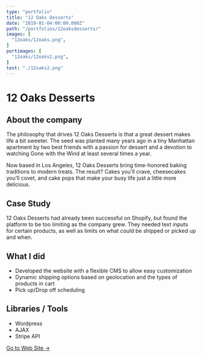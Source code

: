 ```yaml
---
type: "portfolio"
title: "12 Oaks Desserts"
date: "2019-01-04:00:00.000Z"
path: "/portfolios/12oaksdesserts/"
images: [
  "12oaks/12oaks.png",
]
portimages: [
  "12oaks/12oaks2.png",
]
test: "./12oaks2.png"
---
```


# 12 Oaks Desserts

## About the company
The philosophy that drives 12 Oaks Desserts is that a great dessert makes life a bit sweeter. The seed was planted many years ago in a tiny Manhattan apartment by two best friends with a passion for dessert and a devotion to watching Gone with the Wind at least several times a year.

Now based in Los Angeles, 12 Oaks Desserts bring time-honored baking traditions to modern treats. The result? Cakes you’ll crave, cheesecakes you’ll covet, and cake pops that make your busy life just a little more delicious.

## Case Study
12 Oaks Desserts had already been successful on Shopify, but found the platform to be too limiting as the company grew. They needed text inputs for certain products, as well as limits on what could be shipped or picked up and when.

## What I did
- Developed the website with a flexible CMS to allow easy customization
- Dynamic shipping options based on geolocation and the types of products in cart
- Pick up/Drop off scheduling

## Libraries / Tools
- Wordpress
- AJAX
- Stripe API

[Go to Web Site →](https://www.12oaksdesserts.com/)
